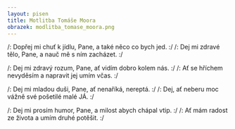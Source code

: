 ```yaml
---
layout: pisen
title: Motlitba Tomáše Moora
obrazek: modlitba_tomase_moora.png
---
```


/: Dopřej mi chuť k jídlu, Pane, a také něco co bych jed. :/
/: Dej mi zdravé tělo, Pane, a nauč mě s ním zacházet. :/

/: Dej mi zdravý rozum, Pane, ať vidím dobro kolem nás. :/
/: Ať se hříchem nevyděsím a napravit jej umím včas. :/

/: Dej mi mladou duši, Pane, ať nenaříká, nereptá. :/
/: Dej, ať neberu moc vážně své pošetilé malé JÁ. :/

/: Dej mi prosím humor, Pane, a milost abych chápal vtip. :/
/: Ať mám radost ze života a umím druhé potěšit. :/

